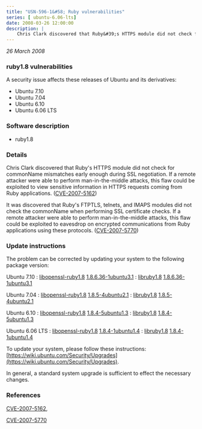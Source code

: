 ```yaml
---
title: "USN-596-1&#58; Ruby vulnerabilities"
series: [ ubuntu-6.06-lts]
date: 2008-03-26 12:00:00
description: |
    Chris Clark discovered that Ruby&#39;s HTTPS module did not check for commonName mismatches early enough during SSL negotiation.  If a remote attacker were able to perform man-in-the-middle attacks, this flaw could be exploited to view sensitive information in HTTPS requests coming from Ruby applications. ([CVE-2007-5162](http://people.ubuntu.com/~ubuntu-security/cve/CVE-2007-5162))
--- 
```

 
 

*26 March 2008*

### ruby1.8 vulnerabilities

A security issue affects these releases of Ubuntu and its derivatives:

* Ubuntu 7.10
* Ubuntu 7.04
* Ubuntu 6.10
* Ubuntu 6.06 LTS

### Software description

* ruby1.8 

### Details

Chris Clark discovered that Ruby&#39;s HTTPS module did not check for commonName mismatches early enough during SSL negotiation. If a remote attacker were able to perform man-in-the-middle attacks, this flaw could be exploited to view sensitive information in HTTPS requests coming from Ruby applications. ([CVE-2007-5162](http://people.ubuntu.com/~ubuntu-security/cve/CVE-2007-5162))

It was discovered that Ruby&#39;s FTPTLS, telnets, and IMAPS modules did not check the commonName when performing SSL certificate checks. If a remote attacker were able to perform man-in-the-middle attacks, this flaw could be exploited to eavesdrop on encrypted communications from Ruby applications using these protocols. ([CVE-2007-5770](http://people.ubuntu.com/~ubuntu-security/cve/CVE-2007-5770)) 

### Update instructions

The problem can be corrected by updating your system to the following package version:

Ubuntu 7.10
 : [libopenssl-ruby1.8](https://launchpad.net/ubuntu/+source/ruby1.8) <span> [1.8.6.36-1ubuntu3.1](https://launchpad.net/ubuntu/+source/ruby1.8/1.8.6.36-1ubuntu3.1) </span> 
 : [libruby1.8](https://launchpad.net/ubuntu/+source/ruby1.8) <span> [1.8.6.36-1ubuntu3.1](https://launchpad.net/ubuntu/+source/ruby1.8/1.8.6.36-1ubuntu3.1) </span> 

Ubuntu 7.04
 : [libopenssl-ruby1.8](https://launchpad.net/ubuntu/+source/ruby1.8) <span> [1.8.5-4ubuntu2.1](https://launchpad.net/ubuntu/+source/ruby1.8/1.8.5-4ubuntu2.1) </span> 
 : [libruby1.8](https://launchpad.net/ubuntu/+source/ruby1.8) <span> [1.8.5-4ubuntu2.1](https://launchpad.net/ubuntu/+source/ruby1.8/1.8.5-4ubuntu2.1) </span> 

Ubuntu 6.10
 : [libopenssl-ruby1.8](https://launchpad.net/ubuntu/+source/ruby1.8) <span> [1.8.4-5ubuntu1.3](https://launchpad.net/ubuntu/+source/ruby1.8/1.8.4-5ubuntu1.3) </span> 
 : [libruby1.8](https://launchpad.net/ubuntu/+source/ruby1.8) <span> [1.8.4-5ubuntu1.3](https://launchpad.net/ubuntu/+source/ruby1.8/1.8.4-5ubuntu1.3) </span> 

Ubuntu 6.06 LTS
 : [libopenssl-ruby1.8](https://launchpad.net/ubuntu/+source/ruby1.8) <span> [1.8.4-1ubuntu1.4](https://launchpad.net/ubuntu/+source/ruby1.8/1.8.4-1ubuntu1.4) </span> 
 : [libruby1.8](https://launchpad.net/ubuntu/+source/ruby1.8) <span> [1.8.4-1ubuntu1.4](https://launchpad.net/ubuntu/+source/ruby1.8/1.8.4-1ubuntu1.4) </span> 

To update your system, please follow these instructions: [https://wiki.ubuntu.com/Security/Upgrades](https://wiki.ubuntu.com/Security/Upgrades).

In general, a standard system upgrade is sufficient to effect the necessary changes. 

### References

 
 [CVE-2007-5162](http://people.ubuntu.com/~ubuntu-security/cve/CVE-2007-5162), 

 [CVE-2007-5770](http://people.ubuntu.com/~ubuntu-security/cve/CVE-2007-5770)
 


